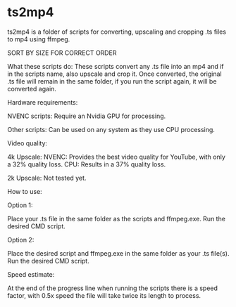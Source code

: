 # ts2mp4
ts2mp4 is a folder of scripts for converting, upscaling and cropping .ts files to mp4 using ffmpeg.

SORT BY SIZE FOR CORRECT ORDER


What these scripts do:
These scripts convert any .ts file into an mp4 and if in the scripts name, also upscale and crop it. Once converted, the original .ts file will remain in the same folder, if you run the script again, it will be converted again.



Hardware requirements:


NVENC scripts: Require an Nvidia GPU for processing.

Other scripts: Can be used on any system as they use CPU processing.




Video quality:

4k Upscale:
NVENC: Provides the best video quality for YouTube, with only a 32% quality loss.
CPU: Results in a 37% quality loss.

2k Upscale: Not tested yet.



How to use:


Option 1:

Place your .ts file in the same folder as the scripts and ffmpeg.exe.
Run the desired CMD script.


Option 2:

Place the desired script and ffmpeg.exe in the same folder as your .ts file(s).
Run the desired CMD script.



Speed estimate:

At the end of the progress line when running the scripts there is a speed factor, with 0.5x speed the file will take twice its length to process.
